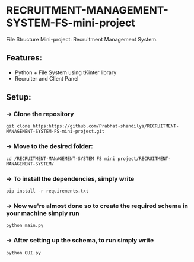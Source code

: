 # RECRUITMENT-MANAGEMENT-SYSTEM-FS-mini-project

File Structure Mini-project: Recruitment Management System.

## Features:

 * Python + File System using tKinter library
 * Recruiter and Client Panel

 
 
 
## Setup:

### ->  Clone the repository


```
git clone https:https://github.com/Prabhat-shandilya/RECRUITMENT-MANAGEMENT-SYSTEM-FS-mini-project.git

```


### -> Move to the desired folder:


```
cd /RECRUITMENT-MANAGEMENT-SYSTEM FS mini project/RECRUITMENT-MANAGEMENT-SYSTEM/

```



### -> To install the dependencies, simply write
 

```
pip install -r requirements.txt

```



### -> Now we're almost done so to create the required schema in your machine simply run
 

```
python main.py

```



### -> After setting up the schema, to run simply write
 

```
python GUI.py

```
